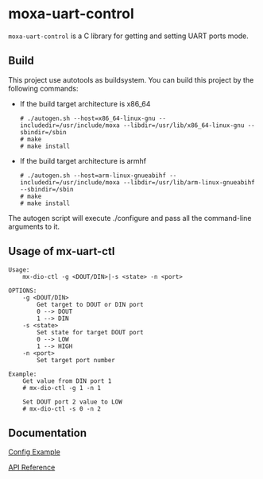 # moxa-uart-control

`moxa-uart-control` is a C library for getting and setting UART ports mode.

## Build

This project use autotools as buildsystem. You can build this project by the following commands:

* If the build target architecture is x86_64

	```
	# ./autogen.sh --host=x86_64-linux-gnu --includedir=/usr/include/moxa --libdir=/usr/lib/x86_64-linux-gnu --sbindir=/sbin
	# make
	# make install
	```
* If the build target architecture is armhf

	```
	# ./autogen.sh --host=arm-linux-gnueabihf --includedir=/usr/include/moxa --libdir=/usr/lib/arm-linux-gnueabihf --sbindir=/sbin
	# make
	# make install
	```

The autogen script will execute ./configure and pass all the command-line
arguments to it.

## Usage of mx-uart-ctl

```
Usage:
	mx-dio-ctl -g <DOUT/DIN>|-s <state> -n <port>

OPTIONS:
	-g <DOUT/DIN>
		Get target to DOUT or DIN port
		0 --> DOUT
		1 --> DIN
	-s <state>
		Set state for target DOUT port
		0 --> LOW
		1 --> HIGH
	-n <port>
		Set target port number

Example:
	Get value from DIN port 1
	# mx-dio-ctl -g 1 -n 1

	Set DOUT port 2 value to LOW
	# mx-dio-ctl -s 0 -n 2
```

## Documentation

[Config Example](/Config_Example.md)

[API Reference](/API_References.md)